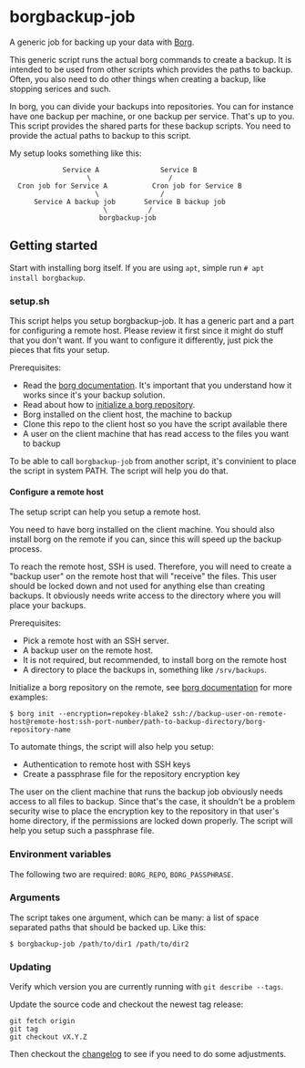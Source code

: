 # borgbackup-job
A generic job for backing up your data with [Borg](https://borgbackup.readthedocs.io/en/stable/).

This generic script runs the actual borg commands to create a backup.
It is intended to be used from other scripts which provides the paths to backup.
Often, you also need to do other things when creating a backup,
like stopping serices and such.

In borg, you can divide your backups into repositories. You can for instance have one
backup per machine, or one backup per service. That's up to you. This script provides the
shared parts for these backup scripts. You need to provide the actual paths to backup
to this script.

My setup looks something like this:

```
             Service A               Service B
                   \                   /
  Cron job for Service A           Cron job for Service B
                     \               /
      Service A backup job       Service B backup job
                       \          /
                      borgbackup-job
```

## Getting started
Start with installing borg itself. If you are using `apt`, simple run `# apt install borgbackup`.

### setup.sh
This script helps you setup borgbackup-job. It has a generic part and a part for configuring a remote host.
Please review it first since it might do stuff that you don't want.
If you want to configure it differently, just pick the pieces that fits your setup.

Prerequisites:
- Read the [borg documentation](https://borgbackup.readthedocs.io/en/stable/index.html). It's important that you understand how it works since it's your backup solution.
- Read about how to [initialize a borg repository](https://borgbackup.readthedocs.io/en/stable/usage/init.html).
- Borg installed on the client host, the machine to backup
- Clone this repo to the client host so you have the script available there
- A user on the client machine that has read access to the files you want to backup

To be able to call `borgbackup-job` from another script, it's convinient to place the script in system PATH. The script will help you do that.

#### Configure a remote host
The setup script can help you setup a remote host.

You need to have borg installed on the client machine. You should also install borg on the remote if you can, since this will speed up the backup process.

To reach the remote host, SSH is used. Therefore, you will need to create a "backup user" on the remote host that will "receive" the files. This user should be locked down and not used for anything else than creating backups. It obviously needs write access to the directory where you will place your backups.

Prerequisites:
- Pick a remote host with an SSH server.
- A backup user on the remote host.
- It is not required, but recommended, to install borg on the remote host
- A directory to place the backups in, something like `/srv/backups`.

Initialize a borg repository on the remote, see [borg documentation](https://borgbackup.readthedocs.io/en/stable/index.html) for more examples:
```
$ borg init --encryption=repokey-blake2 ssh://backup-user-on-remote-host@remote-host:ssh-port-number/path-to-backup-directory/borg-repository-name
```
To automate things, the script will also help you setup:
- Authentication to remote host with SSH keys
- Create a passphrase file for the repository encryption key

The user on the client machine that runs the backup job obviously needs access to all files to backup. Since that's the case, it shouldn't be a problem security wise to place the encryption key to the repository in that user's home directory, if the permissions are locked down properly. The script will help you setup such a passphrase file.

### Environment variables
The following two are required: `BORG_REPO`, `BORG_PASSPHRASE`.

### Arguments
The script takes one argument, which can be many: a list of space separated paths that should be backed up. Like this:

```
$ borgbackup-job /path/to/dir1 /path/to/dir2
```

### Updating
Verify which version you are currently running with `git describe --tags`.

Update the source code and checkout the newest tag release:
```
git fetch origin
git tag
git checkout vX.Y.Z
```

Then checkout the [changelog](CHANGELOG.md) to see if you need to do some adjustments.
